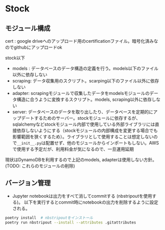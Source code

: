 # Stock

## モジュール構成

cert : google driveへのアップロード用のcertificationファイル。暗号化済みなのでgithubにアップロードok 

stock以下
- models : データベースのデータ構造の定義を行う。models以下のファイル以外に依存しない
- scraping: データ収集用のスクリプト。scarping以下のファイル以外に依存しない
- adapter: scrapingモジュールで収集したデータをmodelsモジュールのデータ構造に合うように変換するスクリプト。models, scraping以外に依存しない
- server: データベースのデータを取り出したり、データベースを定期的にアップデートするためのサーバー。stockモジュールに依存するが、sqlalchemyなどstockモジュール内部で使用している外部ライブラリには直接依存しないようにする（stockモジュールの内部構成を変更する場合でも影響範囲を狭くするため）。ライブラリとして使用することは想定しないので`__init__.py`は配置せず、他のモジュールからインポートもしない。AWSで使用する予定だが、利用料金が気になるので、一旦運用延期


現状はDynamoDBを利用するので上記のmodels, adapterは使用しない方針。(TODO: これらのモジュールの削除)

## バージョン管理

- Jupyter notebookは出力をすべて消してcommitする (nbstripoutを使用する)。
  以下を実行するとcommit時にnotebookの出力を削除するように設定される。
```bash
poetry install  # nbstripoutをインストール
poetry run nbstripout --install --attributes .gitattributes

```
